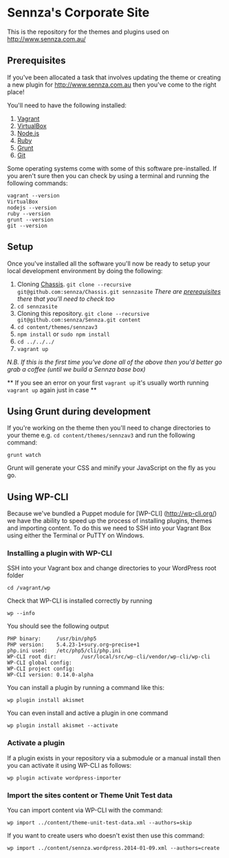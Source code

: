 # Sennza's Corporate Site
This is the repository for the themes and plugins used on http://www.sennza.com.au/

## Prerequisites

If you've been allocated a task that involves updating the theme or creating a new plugin for http://www.sennza.com.au then you've come to the right place!

You'll need to have the following installed:

1. [Vagrant](http://vagrantup.com/)
2. [VirtualBox](https://www.virtualbox.org/)
3. [Node.js](http://nodejs.org/)
4. [Ruby](https://www.ruby-lang.org/en/)
5. [Grunt](http://gruntjs.com/)
6. [Git](http://git-scm.com/)

Some operating systems come with some of this software pre-installed. If you aren't sure then you can check by using a terminal and running the following commands:

```
vagrant --version
VirtualBox
nodejs --version
ruby --version
grunt --version
git --version
```

## Setup

Once you've installed all the software you'll now be ready to setup your local development environment by doing the following:

1. Cloning [Chassis](https://github.com/sennza/Chassis). `git clone --recursive git@github.com:sennza/Chassis.git sennzasite` *There are [prerequisites](https://github.com/sennza/Chassis#prerequisites) there that you'll need to check too*
2. `cd sennzasite`
3. Cloning this repository. `git clone --recursive git@github.com:sennza/Sennza.git content`
4. `cd content/themes/sennzav3`
5. `npm install` or `sudo npm install`
6. `cd ../../../`
7. `vagrant up`

*N.B. If this is the first time you've done all of the above then you'd better go grab a coffee (until we build a Sennza base box)*

** If you see an error on your first `vagrant up` it's usually worth running `vagrant up` again just in case **

## Using Grunt during development

If you're working on the theme then you'll need to change directories to your theme e.g. `cd content/themes/sennzav3` and run the following command:

```
grunt watch
```

Grunt will generate your CSS and minify your JavaScript on the fly as you go.

## Using WP-CLI

Because we've bundled a Puppet module for [WP-CLI] (http://wp-cli.org/) we have the ability to speed up the process of installing plugins, themes and importing content. To do this we need to SSH into your Vagrant Box using either the Terminal or PuTTY on Windows.

### Installing a plugin with WP-CLI

SSH into your Vagrant box and change directories to your WordPress root folder

```
cd /vagrant/wp
```

Check that WP-CLI is installed correctly by running
```
wp --info
```

You should see the following output
```
PHP binary:     /usr/bin/php5
PHP version:    5.4.23-1+sury.org~precise+1
php.ini used:   /etc/php5/cli/php.ini
WP-CLI root dir:        /usr/local/src/wp-cli/vendor/wp-cli/wp-cli
WP-CLI global config:
WP-CLI project config:
WP-CLI version: 0.14.0-alpha
```

You can install a plugin by running a command like this:

```
wp plugin install akismet
```

You can even install and active a plugin in one command

```
wp plugin install akismet --activate
```

### Activate a plugin

If a plugin exists in your repository via a submodule or a manual install then you can activate it using WP-CLI as follows:

```
wp plugin activate wordpress-importer
```

### Import the sites content or Theme Unit Test data

You can import content via WP-CLI with the command:

```
wp import ../content/theme-unit-test-data.xml --authors=skip
```
If you want to create users who doesn't exist then use this command:

```
wp import ../content/sennza.wordpress.2014-01-09.xml --authors=create
```
